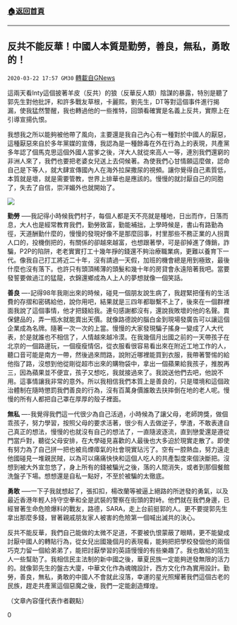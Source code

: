 ###  [:house:返回首頁](https://github.com/ourhimalayas/txt)
---

## 反共不能反華！中國人本質是勤勞，善良，無私，勇敢的！
`2020-03-22 17:57 GM30` [轉載自GNews](https://gnews.org/zh-hant/148252/)

這兩天看Inty這個披著羊皮（反共）的狼（反華反人類）陰謀的暴露，特別是聽了郭先生對他批評，和許多戰友草根，卡麗熙，劉先生，DT等對這個事件進行揭漏，使我猛然警醒，我也轉過他的一些推特，回頭看確實是名義上反共，實際上在引導宣揚仇恨。

我想我之所以能夠被他帶了風向，主要還是我自己內心有一種對於中國人的厭惡，這種厭惡來自於多年黨媒的宣傳，我認為是一種餘毒在外在行為上的表現，共產黨多年認了個馬克思這個外國人當爹之後，洋大人就從來高人一等，連別我們還窮的非洲人來了，我們也要把老婆女兒送上去伺候著。為使我們心甘情願這麼做，認命自己是下等人，就大肆宣傳國內人在海外拉屎撒尿的視頻。讓你覺得自己素質低，本質就是壞，就是需要管教，世界上排華也是應該的。慢慢的就討厭自己的同胞了，失去了自信，崇洋媚外也就開始了。

![](https://s3-ap-northeast-1.amazonaws.com/news.guo.offload.media/wp-content/uploads/2020/03/22002619/image0-207.jpg)

**勤勞** —–我記得小時候我們村子，每個人都是天不亮就是種地，日出而作，日落而息，大人也是經常教育我們，勤勞致富，勤能補拙，上學時候是，書山有路勤為徑，天道酬勤什麼的，慢慢的發現好像不是那麼回事，村里那些不務正業的人拐賣人口的，投機倒把的，有關係的卻越來越富，也想跟著學，可是卻掉進了傳銷，詐騙，P2P的陷阱，老老實實打工十幾年掙的錢還不夠治療職業病，更難以養育下一代。像我自己打工將近二十年，沒有請過一天假，加班的機會總是用到極致，最後什麼也沒有落下。也許只有頭頂稀薄的頭髮和幾十年的房貸會永遠陪著我吧。當要發誓要做過江的猛龍，衣錦還鄉成為人上人的夢想就像一個笑話。

**善良** —-記得98年我剛出來的時候，碰見一個朋友說生病了，我趕緊把僅有的生活費的存摺和密碼給他，說你用吧，結果就是三四年都聯繫不上了，後來在一個群裡面我說了這個事情，他才把錢給我。連句感謝都沒有，還說我敗壞的他的名聲。賣保健品的，弄一瓶水就能賣出天價。就像路德說的腦白金到現場發廣告可以讓這個企業成為名牌。隨著一次一次的上當。慢慢的大家發現騙子搖身一變成了人大代表，於是就誰也不相信了，人情越來越冷漠。在我幾個月出國之前的一天帶孩子在北京的一個路邊玩，一個瘦瘦情侶，從衣服看很容易看出來在附近工地工作的人，聽口音可能是南方一帶，然後過來問路，說附近哪裡能買到衣服，我帶著警惕的給他指了路，沒想到他從剛從超市出來的購物袋中，拿出一個蘋果給我孩子，推脫再三，因為蘋果並不便宜，孩子又想吃，我就接過來了。我說送他們去吧，他說不用。這事情讓我非常的意外。所以我相信我們本質上是善良的，只是環境和這個政治體制在隨時懲罰我們善良的行為，沒有百萬身價誰敢去扶摔倒在地的老人呢。慢慢的所有人都把自己罩在厚厚的殼子裡面。

**無私** —-我覺得我們這一代很少為自己活過，小時候為了讓父母，老師誇獎，做個乖孩子，努力學習，按照父母的要求活著，很少有人去做逆子，學渣，不敢表達自己真正的想法，慢慢的也就沒有自己的想法了，一直隨波逐流，直到戀愛還是遵從門當戶對，聽從父母安排，在大學碰見喜歡的人最後也大多迫於現實走散了。即使有努力為了自己拼一把也被烏煙瘴氣的社會現實玷污了。空有一腔熱血，努力遠走他國碰見一堆親民賊，以為可以痛痛快快和這個人吃人的共產製度來個決斷把。沒想到被大外宣忽悠了，身上所有的錢被騙光之後，落的人間消失，或者到那個餐館洗盤子下場。想想還是自私一點好，不至於被騙的太徹底。

**勇敢** —–一下子我就想起了，張扣扣，楊改蘭等被逼上絕路的所迸發的勇氣，以及最近香港年輕人持守空拳和全是武裝的警察在街頭的對峙。他們就在我們身邊，已經冒著生命危險爆料的戰友，路德，SARA，走上台前挺郭的人。更不要提郭先生拿出那麼多錢，冒著親戚朋友家人被害的危險第一個喊出滅共的決心。

反共不能反華，我們自己能做的太微不足道，不要被仇恨蒙蔽了眼睛，更不能變成討厭中國人的轉貼行為，從女兒出國幾個月的表現看，能夠把把學校發個他的兩個巧克力留一個給弟弟了，能把討厭學習的英語慢慢的有些樂趣了。我也敢給的陌生人一些幫助了。我相信民主法制的新中國之後，華夏民族一定能夠迸發無限的活力的。就像郭先生的盤古大廈，中華文化作為魂魄設計，西方文化作為實用設計。勤勞，善良，無私，勇敢的中國人不會就此沒落，幸運的星光照耀著我們這個古老的民族，趕走共產黨這個惡魔之後，我們一定能創造輝煌。

（文章內容僅代表作者觀點）

0
